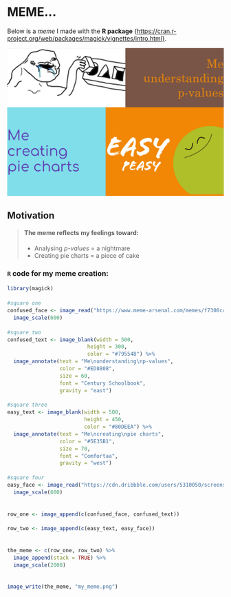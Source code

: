 # MEME...
Below is a *meme* I made with the **R package** {https://cran.r-project.org/web/packages/magick/vignettes/intro.html}.

![](my_meme.png)

## Motivation
> #### The meme reflects my feelings toward:
>
> - Analysing *p-values* = a nightmare 
> - Creating pie charts = a piece of cake  

### `R` code for my meme creation:
```r
library(magick)

#square one
confused_face <- image_read("https://www.meme-arsenal.com/memes/f7300ccad0575bc19d9c8ee76acd5e82.jpg") %>% 
  image_scale(600)

#square two
confused_text <- image_blank(width = 500,
                          height = 300,
                          color = "#795548") %>%
  image_annotate(text = "Me\nunderstanding\np-values",
                 color = "#ED8808",
                 size = 60,
                 font = "Century Schoolbook",
                 gravity = "east")

#square three
easy_text <- image_blank(width = 500,
                         height = 450,
                         color = "#80DEEA") %>%
  image_annotate(text = "Me\ncreating\npie charts",
                 color = "#5E35B1",
                 size = 70,
                 font = "Comfortaa",
                 gravity = "west")

#square four
easy_face <- image_read("https://cdn.dribbble.com/users/5310050/screenshots/12667763/media/6fe82de7f8a16fbe3e3e7032f272307b.png") %>%
  image_scale(600)


row_one <- image_append(c(confused_face, confused_text))

row_two <- image_append(c(easy_text, easy_face))


the_meme <- c(row_one, row_two) %>%
  image_append(stack = TRUE) %>%
  image_scale(2000)


image_write(the_meme, "my_meme.png")
```
